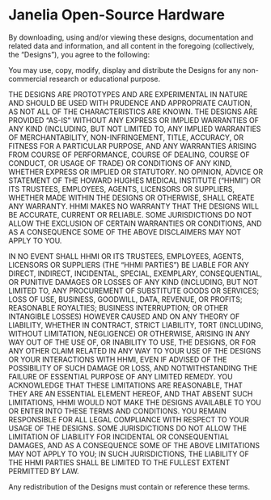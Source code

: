 # Janelia Open-Source Hardware
By downloading, using and/or viewing these designs, documentation and related data and information, and all content in the foregoing (collectively, the “Designs”), you agree to the following:

You may use, copy, modify, display and distribute the Designs for any non-commercial research or educational purpose.

THE DESIGNS ARE PROTOTYPES AND ARE EXPERIMENTAL IN NATURE AND SHOULD BE USED WITH PRUDENCE AND APPROPRIATE CAUTION, AS NOT ALL OF THE CHARACTERISTICS ARE KNOWN. THE DESIGNS ARE PROVIDED “AS-IS” WITHOUT ANY EXPRESS OR IMPLIED WARRANTIES OF ANY KIND (INCLUDING, BUT NOT LIMITED TO, ANY IMPLIED WARRANTIES OF MERCHANTABILITY, NON-INFRINGEMENT, TITLE, ACCURACY, OR FITNESS FOR A PARTICULAR PURPOSE, AND ANY WARRANTIES ARISING FROM COURSE OF PERFORMANCE, COURSE OF DEALING, COURSE OF CONDUCT, OR USAGE OF TRADE) OR CONDITIONS OF ANY KIND, WHETHER EXPRESS OR IMPLIED OR STATUTORY. NO OPINION, ADVICE OR STATEMENT OF THE HOWARD HUGHES MEDICAL INSTITUTE (“HHMI”) OR ITS TRUSTEES, EMPLOYEES, AGENTS, LICENSORS OR SUPPLIERS, WHETHER MADE WITHIN THE DESIGNS OR OTHERWISE, SHALL CREATE ANY WARRANTY. HHMI MAKES NO WARRANTY THAT THE DESIGNS WILL BE ACCURATE, CURRENT OR RELIABLE. SOME JURISDICTIONS DO NOT ALLOW THE EXCLUSION OF CERTAIN WARRANTIES OR CONDITIONS, AND AS A CONSEQUENCE SOME OF THE ABOVE DISCLAIMERS MAY NOT APPLY TO YOU. 

IN NO EVENT SHALL HHMI OR ITS TRUSTEES, EMPLOYEES, AGENTS, LICENSORS OR SUPPLIERS (THE “HHMI PARTIES”) BE LIABLE FOR ANY DIRECT, INDIRECT, INCIDENTAL, SPECIAL, EXEMPLARY, CONSEQUENTIAL, OR PUNITIVE DAMAGES OR LOSSES OF ANY KIND (INCLUDING, BUT NOT LIMITED TO, ANY PROCUREMENT OF SUBSTITUTE GOODS OR SERVICES; LOSS OF USE, BUSINESS, GOODWILL, DATA, REVENUE, OR PROFITS; REASONABLE ROYALTIES; BUSINESS INTERRUPTION; OR OTHER INTANGIBLE LOSSES) HOWEVER CAUSED AND ON ANY THEORY OF LIABILITY, WHETHER IN CONTRACT, STRICT LIABILITY, TORT (INCLUDING, WITHOUT LIMITATION, NEGLIGENCE) OR OTHERWISE, ARISING IN ANY WAY OUT OF THE USE OF, OR INABILITY TO USE, THE DESIGNS, OR FOR ANY OTHER CLAIM RELATED IN ANY WAY TO YOUR USE OF THE DESIGNS OR YOUR INTERACTIONS WITH HHMI, EVEN IF ADVISED OF THE POSSIBILITY OF SUCH DAMAGE OR LOSS, AND NOTWITHSTANDING THE FAILURE OF ESSENTIAL PURPOSE OF ANY LIMITED REMEDY. YOU ACKNOWLEDGE THAT THESE LIMITATIONS ARE REASONABLE, THAT THEY ARE AN ESSENTIAL ELEMENT HEREOF, AND THAT ABSENT SUCH LIMITATIONS, HHMI WOULD NOT MAKE THE DESIGNS AVAILABLE TO YOU OR ENTER INTO THESE TERMS AND CONDITIONS. YOU REMAIN RESPONSIBLE FOR ALL LEGAL COMPLIANCE WITH RESPECT TO YOUR USAGE OF THE DESIGNS. SOME JURISDICTIONS DO NOT ALLOW THE LIMITATION OF LIABILITY FOR INCIDENTAL OR CONSEQUENTIAL DAMAGES, AND AS A CONSEQUENCE SOME OF THE ABOVE LIMITATIONS MAY NOT APPLY TO YOU; IN SUCH JURISDICTIONS, THE LIABILITY OF THE HHMI PARTIES SHALL BE LIMITED TO THE FULLEST EXTENT PERMITTED BY LAW.

Any redistribution of the Designs must contain or reference these terms.